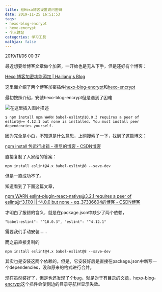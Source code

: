```yaml
---
title: 给Hexo博客设置访问密码
date: 2019-11-25 16:51:53
tags:
- hexo-blog-encrypt
- hexo-encrypt
- 个人建站
categories: 学习工具
mathjax: false
---
```


 2019/11/06 00:37 

最近想要给博客文章做个加密，一开始也是无从下手，但是还好有个博客：

[Hexo 博客加密功能添加 | Hailiang's Blog]( http://zhailiange.com/2017/07/06/hexo-encrypt/)

这里面介绍了两个博客加密插件[hexo-blog-encrypt](https://github.com/MikeCoder/hexo-blog-encrypt)和[hexo-encrypt](https://github.com/edolphin-ydf/hexo-encrypt)

最初按照介绍，安装hexo-blog-encrypt但是遇到了困难<!--more-->

![在这里插入图片描述](https://img-blog.csdnimg.cn/20191123211617597.png)

```git bash
$ npm install npm WARN babel-eslint@10.0.3 requires a peer of eslint@>= 4.12.1 but none is installed. You must install peer dependencies yourself. 
```

因为完全是小白，不知道是什么意思，上网搜索了一下，找到了这篇博文：

[npm install 包运行出错 - 德尼的博客 - CSDN博客](https://blog.csdn.net/qq_43153418/article/details/88380082) 

直接复制了人家给的答案：

```git bash
npm install eslint@4.x babel-eslint@8 --save-dev 
```

但是一直成功不了。

知道看到了下面这篇文章，

[npm WARN eslint-plugin-react-native@3.2.1 requires a peer of eslint@^3.17.0 || ^4.0.0 but none - qq_37336604的博客 - CSDN博客]( https://blog.csdn.net/qq_37336604/article/details/80359808)

才明白了报错的含义，就是在package.json中缺少了两个依赖，

```git bash
"babel-eslint": "^10.0.3", "eslint": "^4.12.1" 
```

需要我们手动安装……

而之前直接复制的

```git bash
npm install eslint@4.x babel-eslint@8 --save-dev 
```

其实也是安装这两个依赖的，但是，它安装好后是直接在package.json中新写一个dependencies，没和原来的格式进行合并。

现在虽然装好了，但是也还发现了个bug，就是对于有目录的文章，[hexo-blog-encrypt](https://github.com/MikeCoder/hexo-blog-encrypt)这个插件会使侧边的目录导航栏显示失效。